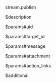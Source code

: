 stream.publish

$description


$params#uid


$params#target_id


$params#message


$params#attachment


$params#action_links


$additional
